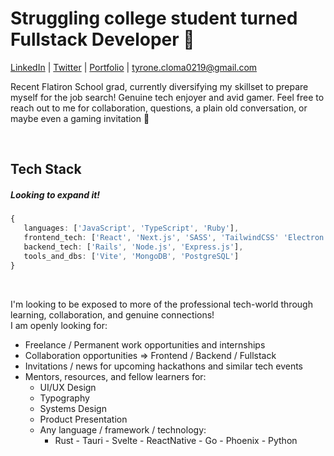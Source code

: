 
# Struggling college student turned Fullstack Developer 🎉

[LinkedIn](https://www.linkedin.com/in/tyronecloma/) | [Twitter](https://twitter.com/TClomaDev) | [Portfolio](https://www.tcloma.dev/) | tyrone.cloma0219@gmail.com 


Recent Flatiron School grad, currently diversifying my skillset to prepare myself for the job search! Genuine tech enjoyer and avid gamer. Feel free to reach out to me for collaboration, questions, a plain old conversation, or maybe even a gaming invitation 👀

<br />

## Tech Stack
#####  Looking to expand it!
```TypeScript
{
   languages: ['JavaScript', 'TypeScript', 'Ruby'],
   frontend_tech: ['React', 'Next.js', 'SASS', 'TailwindCSS' 'Electron'],
   backend_tech: ['Rails', 'Node.js', 'Express.js'],
   tools_and_dbs: ['Vite', 'MongoDB', 'PostgreSQL']
}
```

<br />


I'm looking to be exposed to more of the professional tech-world through learning, collaboration, and genuine connections!
<br />
I am openly looking for:
- Freelance / Permanent work opportunities and internships
- Collaboration opportunities => Frontend / Backend / Fullstack
- Invitations / news for upcoming hackathons and similar tech events
- Mentors, resources, and fellow learners for:
   - UI/UX Design
   - Typography
   - Systems Design
   - Product Presentation
   - Any language / framework / technology:
      - Rust - Tauri - Svelte - ReactNative - Go - Phoenix - Python
